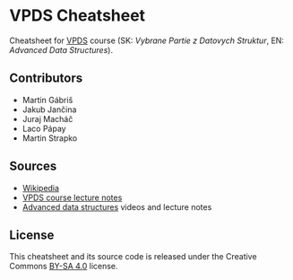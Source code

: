 VPDS Cheatsheet
===============

Cheatsheet for [VPDS](http://compbio.fmph.uniba.sk/vyuka/vpds) course (SK: *Vybrane Partie z Datovych Struktur*, EN: *Advanced Data Structures*).

Contributors
------------

- Martin Gábriš
- Jakub Jančina
- Juraj Macháč
- Laco Pápay
- Martin Strapko

Sources
-------

- [Wikipedia](https://en.wikipedia.org/wiki/Main_Page)
- [VPDS course lecture notes](http://compbio.fmph.uniba.sk/vyuka/vpds/index.php)
- [Advanced data structures](http://courses.csail.mit.edu/6.851/spring14/lectures/) videos and lecture notes

License
-------

This cheatsheet and its source code is released under the Creative Commons [BY-SA 4.0](https://creativecommons.org/licenses/by-sa/4.0/) license.

